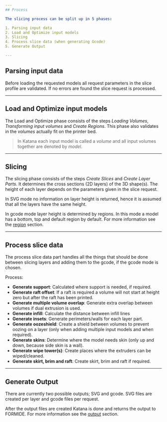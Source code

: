 ```yaml
---
## Process

The slicing process can be split up in 5 phases:

1. Parsing input data
2. Load and Optimize input models
3. Slicing
4. Process slice data (when generating Gcode)
5. Generate Output

---
```

## Parsing input data
Before loading the requested models all request parameters in the slice profile are validated.
If no errors are found the slice request is processed.

---
## Load and Optimize input models
The Load and Optimize phase consists of the steps _Loading Volumes_, _Transforming input volumes_ and _Create Regions_.
This phase also validates in the _volumes_ actually fit on the printer bed.

> In Katana each input model is called a _volume_ and all input volumes together are denoted by _model_.

---
## Slicing
The slicing phase consists of the steps _Create Slices_ and _Create Layer Parts_. It determines the cross sections
(2D layers) of the 3D shape(s). The height of each layer depends on the parameters given in the slice request.

In SVG mode no information on layer height is returned, hence it is assumed that all the layers have the same height.

In gcode mode layer height is determined by regions. In this mode a model has a bottom, top and default region by default.
For more information see the [region](https://developers.formide.com/#/docs/katana/basics/regions) section.

---
## Process slice data
The process slice data part handles all the things that should be done between slicing layers and adding them to the gcode,
if the gcode mode is chosen.

Process:
* **Generate support**: Calculated where support is needed, if required.
* **Generate raft offset**: If a raft is required a volume will not start at height zero but after the raft has been printed.
* **Generate multiple volume overlap**: Generate extra overlap between volumes if dual extrusion is used.
* **Generate infill**: Calculate the distance between infill lines
* **Generate insets**: Generate perimeters/walls for each layer part.
* **Generate oozeshield**: Create a shield between volumes to prevent oozing on a layer (only when adding multiple input models and when required).
* **Generate skins**: Determine where the model needs skin (only up and down, because side skin is a wall).
* **Generate wipe tower(s)**: Create places where the extruders can be wiped/cleaned.
* **Generate skirt, brim and raft**: Create skirt, brim and raft if required.

---
## Generate Output
There are currently two possible outputs; SVG and gcode. SVG files are created per layer and gcode files
per request.

After the output files are created Katana is done and returns the output to FORMIDE. For more information see the [output](https://developers.formide.com/#/docs/katana/output/) section.
